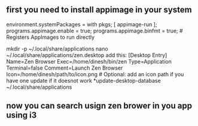 ## first you need to install appimage in your system

  environment.systemPackages = with pkgs; [
    appimage-run 
  ];
  programs.appimage.enable = true;
  programs.appimage.binfmt = true; # Registers AppImages to run directly

mkdir -p ~/.local/share/applications
nano ~/.local/share/applications/zen.desktop
    add this: 
        [Desktop Entry]
        Name=Zen Browser
        Exec=/home/dinesh/bin/zen
        Type=Application
        Terminal=false
        Comment=Launch Zen Browser
        Icon=/home/dinesh/path/to/icon.png  # Optional: add an icon path if you have one
update if it doesnot work
      *update-desktop-database ~/.local/share/applications

## now you can search usign zen brower in you app using i3
